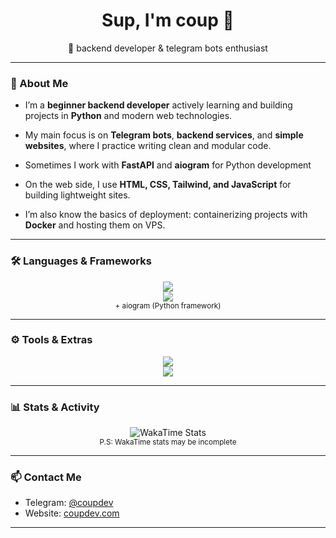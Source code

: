 <h1 align="center">Sup, I'm coup 👋</h1>
<p align="center">🚀 backend developer & telegram bots enthusiast</p>

---

### 🧠 About Me

- I’m a **beginner backend developer** actively learning and building projects in **Python** and modern web technologies.  
- My main focus is on **Telegram bots**, **backend services**, and **simple websites**, where I practice writing clean and modular code.  

- Sometimes I work with **FastAPI** and **aiogram** for Python development   
- On the web side, I use **HTML, CSS, Tailwind, and JavaScript** for building lightweight sites.  

- I’m also know the basics of deployment: containerizing projects with **Docker** and hosting them on VPS.  

---

### 🛠 Languages & Frameworks

<p align="center">
  <img src="https://skillicons.dev/icons?i=python,ts,js&theme=dark" />
  <br />
  <img src="https://skillicons.dev/icons?i=fastapi,nodejs,tailwind&theme=dark" />
  <br />
  <sub>+ aiogram (Python framework) </sub>
</p>

---

### ⚙️ Tools & Extras

<p align="center">
<img src="https://skillicons.dev/icons?i=windows,arch,vscode&theme=dark" />
<br />
<img src="https://skillicons.dev/icons?i=docker,powershell,bash&theme=dark" />
<br />
</p>

---

### 📊 Stats & Activity

<p align="center">
  <img src="https://github-readme-stats.vercel.app/api/wakatime?username=coup&theme=github_dark" alt="WakaTime Stats" />
  <br />
  <sub>P.S: WakaTime stats may be incomplete</sub>
</p>

---

### 📫 Contact Me

- Telegram: [@coupdev](https://t.me/coupdev)  
- Website: [coupdev.com](https://coupdev.com)  

---
